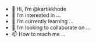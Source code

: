 - 👋 Hi, I’m @kartikkhode
- 👀 I’m interested in ...
- 🌱 I’m currently learning ...
- 💞️ I’m looking to collaborate on ...
- 📫 How to reach me ...

<!---
kartikkhode/kartikkhode is a ✨ special ✨ repository because its `README.md` (this file) appears on your GitHub profile.
You can click the Preview link to take a look at your changes.
--->

